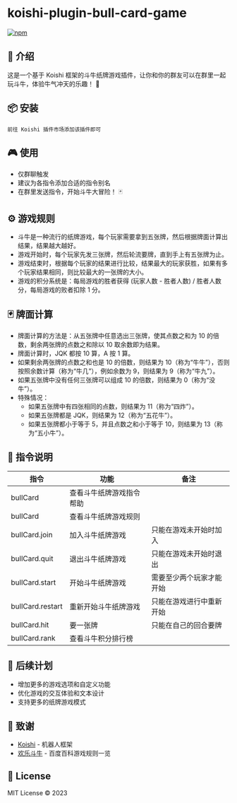 # koishi-plugin-bull-card-game

[![npm](https://img.shields.io/npm/v/koishi-plugin-bull-card-game?style=flat-square)](https://www.npmjs.com/package/koishi-plugin-bull-card-game)

## 🎈 介绍

这是一个基于 Koishi 框架的斗牛纸牌游戏插件，让你和你的群友可以在群里一起玩斗牛，体验牛气冲天的乐趣！ 🐂

## 📦 安装

```
前往 Koishi 插件市场添加该插件即可
```

## 🎮 使用

- 仅群聊触发
- 建议为各指令添加合适的指令别名
- 在群里发送指令，开始斗牛大冒险！ 🃏

## ⚙️ 游戏规则

- 斗牛是一种流行的纸牌游戏，每个玩家需要拿到五张牌，然后根据牌面计算出结果，结果越大越好。
- 游戏开始时，每个玩家先发三张牌，然后轮流要牌，直到手上有五张牌为止。
- 游戏结束时，根据每个玩家的结果进行比较，结果最大的玩家获胜，如果有多个玩家结果相同，则比较最大的一张牌的大小。
- 游戏的积分系统是：每局游戏的胜者获得 (玩家人数 - 胜者人数) / 胜者人数 分，每局游戏的败者扣除 1 分。

## 🃏 牌面计算

- 牌面计算的方法是：从五张牌中任意选出三张牌，使其点数之和为 10 的倍数，剩余两张牌的点数之和除以 10 取余数即为结果。
- 牌面计算时，JQK 都按 10 算，A 按 1 算。
- 如果剩余两张牌的点数之和也是 10 的倍数，则结果为 10（称为“牛牛”），否则按照余数计算（称为“牛几”），例如余数为 9，则结果为 9（称为“牛九”）。
- 如果五张牌中没有任何三张牌可以组成 10 的倍数，则结果为 0（称为“没牛”）。
- 特殊情况：
  - 如果五张牌中有四张相同的点数，则结果为 11（称为“四炸”）。
  - 如果五张牌都是 JQK，则结果为 12（称为“五花牛”）。
  - 如果五张牌都小于等于 5，并且点数之和小于等于 10，则结果为 13（称为“五小牛”）。

## 📝 指令说明

| 指令 | 功能 | 备注 |
| --- | --- | --- |
| bullCard | 查看斗牛纸牌游戏指令帮助 | |
| bullCard | 查看斗牛纸牌游戏规则 | |
| bullCard.join | 加入斗牛纸牌游戏 | 只能在游戏未开始时加入 |
| bullCard.quit | 退出斗牛纸牌游戏 | 只能在游戏未开始时退出 |
| bullCard.start | 开始斗牛纸牌游戏 | 需要至少两个玩家才能开始 |
| bullCard.restart | 重新开始斗牛纸牌游戏 | 只能在游戏进行中重新开始 |
| bullCard.hit | 要一张牌 | 只能在自己的回合要牌 |
| bullCard.rank | 查看斗牛积分排行榜 | |

## 🌠 后续计划

- 增加更多的游戏选项和自定义功能
- 优化游戏的交互体验和文本设计
- 支持更多的纸牌游戏模式

## 🙏 致谢

* [Koishi](https://koishi.chat/) - 机器人框架
* [欢乐斗牛](https://baike.baidu.com/item/%E6%AC%A2%E4%B9%90%E6%96%97%E7%89%9B/7961223) - 百度百科游戏规则一览

## 📄 License

MIT License © 2023